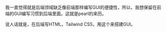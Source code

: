 我一直觉得就是后端领域缺乏像前端那样编写GUI的便捷性，所以，我想保留在前端的GUI编写习惯到后端里面。这就是pearl的来历。

说人话就是，在后端写HTML，Tailwind CSS，用这个来搭建GUI。